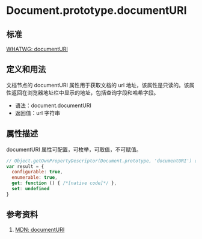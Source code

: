 # Document.prototype.documentURI

## 标准
[WHATWG: documentURI](https://dom.spec.whatwg.org/#dom-document-documenturi)

## 定义和用法
文档节点的 documentURI 属性用于获取文档的 url 地址，该属性是只读的。该属性返回在浏览器地址栏中显示的地址，包括查询字段和哈希字段。

- 语法：document.documentURI
- 返回值：url 字符串

## 属性描述
documentURI 属性可配置，可枚举，可取值，不可赋值。
```javascript
// Object.getOwnPropertyDescriptor(Document.prototype, 'documentURI') 的结果如下：
var result = {
  configurable: true,
  enumerable: true,
  get: function () { /*[native code]*/ },
  set: undefined
}
```

## 参考资料
1. [MDN: documentURI](https://developer.mozilla.org/en-US/docs/Web/API/Document/documentURI)
